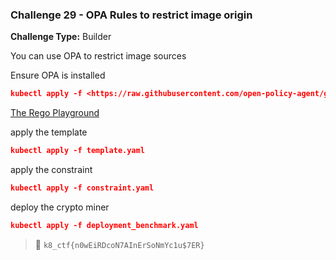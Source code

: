 ###  Challenge 29 - OPA Rules to restrict image origin

**Challenge Type:** Builder

You can use OPA to restrict image sources

Ensure OPA is installed

```json
kubectl apply -f <https://raw.githubusercontent.com/open-policy-agent/gatekeeper/release-3.5/deploy/gatekeeper.yaml>
```

[The Rego Playground](https://play.openpolicyagent.org/p/hsAhGBE2ar)

apply the template

```json
kubectl apply -f template.yaml
```

apply the constraint

```json
kubectl apply -f constraint.yaml
```

deploy the crypto miner

```json
kubectl apply -f deployment_benchmark.yaml
```

> 🏁 `k8_ctf{n0wEiRDcoN7AInErSoNmYc1u$7ER}`
